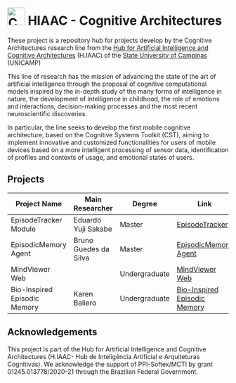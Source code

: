 # <img src="../../fig/arqcog-2.svg" alt="Cognitive Architecture Team Logo" width="40" height="40"> HIAAC - Cognitive Architectures

These project is a repository hub for projects develop by the Cognitive Architectures research line from the [Hub for Artificial Intelligence and Cognitive Architectures](https://hiaac.unicamp.br/en/) (H.IAAC) of the [State University of Campinas](https://www.unicamp.br/unicamp/) (UNICAMP)

This line of research has the mission of advancing the state of the art of artificial intelligence through the proposal of cognitive computational models inspired by the in-depth study of the many forms of intelligence in nature, the development of intelligence in childhood, the role of emotions and interactions, decision-making processes and the most recent neuroscientific discoveries.

In particular, the line seeks to develop the first mobile cognitive architecture, based on the Cognitive Systems Toolkit (CST), aiming to implement innovative and customized functionalities for users of mobile devices based on a more intelligent processing of sensor data, identification of profiles and contexts of usage, and emotional states of users.

## Projects

|Project Name| Main Researcher | Degree | Link|
|---|---|---|---|
|EpisodeTracker Module| Eduardo Yuji Sakabe| Master | [EpisodeTracker](https://github.com/CST-Group/EpisodeTrackerModule/tree/master)|
|EpisodicMemory Agent| Bruno Guedes da Silva| Master | [EpisodicMemory Agent](https://github.com/H-IAAC/EpisodicMemoryAgent/tree/main)|
|MindViewer Web| | Undergraduate| [MindViewer Web](https://github.com/H-IAAC/mindviewer-web)|
|Bio-Inspired Episodic Memory| Karen Baliero| Undergraduate| [Bio-Inspired Episodic Memory](https://github.com/H-IAAC/episodic-memory/tree/master)|

## Acknowledgements

This project is part of the Hub for Artificial Intelligence and Cognitive Architectures (H.IAAC- Hub de Inteligência Artificial e Arquiteturas Cognitivas). We acknowledge the support of PPI-Softex/MCTI by grant 01245.013778/2020-21 through the Brazilian Federal Government.
